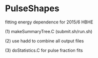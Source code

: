 # PulseShapes
fitting energy dependence for 2015/6 HBHE

(1) makeSummaryTree.C (submit.sh/run.sh)

(2) use hadd to combine all output files

(3) doStatistics.C for pulse fraction fits